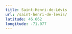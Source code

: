 ```yaml
---
title: Saint-Henri-de-Lévis
url: /saint-henri-de-levis/
latitude: 46.662
longitude: -71.077
---
```

